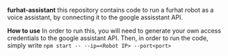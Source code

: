 **furhat-assistant**
this repository contains code to run a furhat robot as a voice assistant, by connecting it to the google assisstant API.

**How to use**
In order to run this, you will need to generate your own access credentials to the google assistant API.
Then, in order to run the code, simply write
``npm start -- --ip=<Robot IP> --port<port>``

